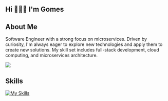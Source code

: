 <h2 align="left">Hi 🧑🏻‍💻 I'm Gomes</h2>
<h2>About Me</h2>
           
<p>
  Software Engineer with a strong focus on microservices. Driven by curiosity, I'm always eager to explore new technologies and apply them to create new solutions. My skill set includes full-stack development, cloud computing, and microservices architecture.
</p>

<a href="https://github.com/gomes0499">
  <img align="center" src="https://github-readme-stats-ochre-six-49.vercel.app/api?username=gomes0499&show_icons=true&theme=react&count_private=true&include_all_commits=true" />
</a>

<h2>Skills</h2>

[![My Skills](https://skillicons.dev/icons?i=nextjs,react,tailwind,go,typescript,python,jupyter,aws,gcp,azure,docker,kubernetes,prometheus,linux,postgres,mongodb,kafka,figma,githubactions,postman&perline=6)](https://skillicons.dev)
